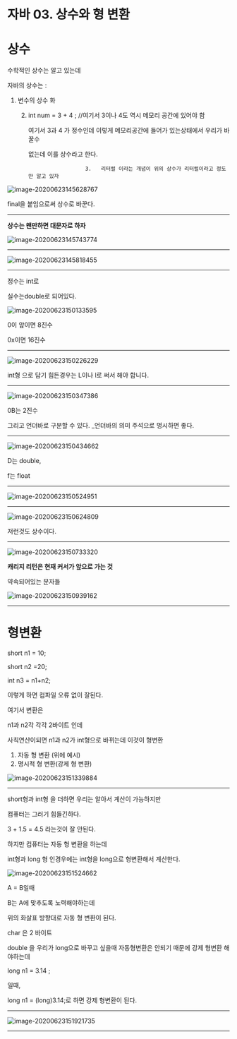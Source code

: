 # 자바 03. 상수와 형 변환

# 상수

수학적인 상수는 알고 있는데 

자바의 상수는 : 

1. 변수의 상수 화 

   2. int num = 3  + 4 ; //여기서 3이나 4도 역시 메모리 공간에 있어야 함

      여기서 3과 4 가 정수인데 이렇게 메모리공간에 들어가 있는상태에서 우리가 바꿀수 

      없는데 이를 상수라고 한다. 

							3.   리터럴 이라는 개념이 위의 상수가 리터럴이라고 정도만 알고 있자



![image-20200623145628767](2.%20%EC%9E%90%EB%B0%94%2003.%20%EC%83%81%EC%88%98%EC%99%80%20%ED%98%95%20%EB%B3%80%ED%99%98.assets/image-20200623145628767.png)

final을 붙임으로써 상수로 바꾼다. 

---

**상수는 왠만하면 대문자로 하자**

![image-20200623145743774](2.%20%EC%9E%90%EB%B0%94%2003.%20%EC%83%81%EC%88%98%EC%99%80%20%ED%98%95%20%EB%B3%80%ED%99%98.assets/image-20200623145743774.png)

---

![image-20200623145818455](2.%20%EC%9E%90%EB%B0%94%2003.%20%EC%83%81%EC%88%98%EC%99%80%20%ED%98%95%20%EB%B3%80%ED%99%98.assets/image-20200623145818455.png)

---

정수는 int로 

실수는double로 되어있다. 

![image-20200623150133595](2.%20%EC%9E%90%EB%B0%94%2003.%20%EC%83%81%EC%88%98%EC%99%80%20%ED%98%95%20%EB%B3%80%ED%99%98.assets/image-20200623150133595.png)

0이 앞이면 8진수 

0x이면 16진수

---



![image-20200623150226229](2.%20%EC%9E%90%EB%B0%94%2003.%20%EC%83%81%EC%88%98%EC%99%80%20%ED%98%95%20%EB%B3%80%ED%99%98.assets/image-20200623150226229.png)

int형 으로 담기 힘든경우는 L이나 l로 써서 해야 합니다. 

---

![image-20200623150347386](2.%20%EC%9E%90%EB%B0%94%2003.%20%EC%83%81%EC%88%98%EC%99%80%20%ED%98%95%20%EB%B3%80%ED%99%98.assets/image-20200623150347386.png)

0B는 2진수 

그리고 언더바로 구분할 수 있다. _언더바의 의미 주석으로 명시하면 좋다.

---

![image-20200623150434662](2.%20%EC%9E%90%EB%B0%94%2003.%20%EC%83%81%EC%88%98%EC%99%80%20%ED%98%95%20%EB%B3%80%ED%99%98.assets/image-20200623150434662.png)

D는 double, 

f는 float

---

![image-20200623150524951](2.%20%EC%9E%90%EB%B0%94%2003.%20%EC%83%81%EC%88%98%EC%99%80%20%ED%98%95%20%EB%B3%80%ED%99%98.assets/image-20200623150524951.png)

---

![image-20200623150624809](2.%20%EC%9E%90%EB%B0%94%2003.%20%EC%83%81%EC%88%98%EC%99%80%20%ED%98%95%20%EB%B3%80%ED%99%98.assets/image-20200623150624809.png)

저런것도 상수이다. 

---

![image-20200623150733320](2.%20%EC%9E%90%EB%B0%94%2003.%20%EC%83%81%EC%88%98%EC%99%80%20%ED%98%95%20%EB%B3%80%ED%99%98.assets/image-20200623150733320.png)

**캐리지 리턴은 현재 커서가 앞으로 가는 것** 

약속되어있는 문자들 

![image-20200623150939162](2.%20%EC%9E%90%EB%B0%94%2003.%20%EC%83%81%EC%88%98%EC%99%80%20%ED%98%95%20%EB%B3%80%ED%99%98.assets/image-20200623150939162.png)

---

# 형변환

short n1 = 10;

short n2 =20;

int n3 = n1+n2;

이렇게 하면 컴파일 오류 없이 잘된다. 

여기서 변환은 

n1과 n2각 각각 2바이트 인데 

사칙연산이되면 n1과 n2가 int형으로 바뀌는데 이것이 형변환



1. 자동 형 변환 (위에 예시)
2. 명시적 형 변환(강제 형 변환)

![image-20200623151339884](2.%20%EC%9E%90%EB%B0%94%2003.%20%EC%83%81%EC%88%98%EC%99%80%20%ED%98%95%20%EB%B3%80%ED%99%98.assets/image-20200623151339884.png)

---

short형과 int형 을 더하면 우리는 알아서 계산이 가능하지만 

컴퓨터는 그러기 힘들긴하다. 

3 + 1.5 = 4.5 라는것이 잘 안된다. 

하지만 컴퓨터는 자동 형 변환을 하는데  

int형과 long 형 인경우에는 int형을 long으로 형변환해서 계산한다. 

![image-20200623151524662](2.%20%EC%9E%90%EB%B0%94%2003.%20%EC%83%81%EC%88%98%EC%99%80%20%ED%98%95%20%EB%B3%80%ED%99%98.assets/image-20200623151524662.png)

 A = B일때 

B는 A에 맞추도록 노력해야하는데 

위의 화살표 방향대로 자동 형 변환이 된다. 

char 은 2 바이트 



double 을 우리가 long으로 바꾸고 싶을때 자동형변환은 안되기 때문에 강제 형변환 해야하는데 

long n1 = 3.14 ;

일때, 

long n1 = (long)3.14;로 하면 강제 형변환이 된다. 

---

![image-20200623151921735](2.%20%EC%9E%90%EB%B0%94%2003.%20%EC%83%81%EC%88%98%EC%99%80%20%ED%98%95%20%EB%B3%80%ED%99%98.assets/image-20200623151921735.png)

---

